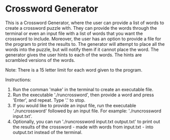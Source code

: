 # Crossword Generator

This is a Crossword Generator, where the user can provide a list of words to create a crossword puzzle with. They can provide the words through the terminal or even an input file with a list of words that you want the crossword to include. Moreover, the user has an option to provide a file for the program to print the results to. The generator will attempt to place all the words into the puzzle, but will notify them if it cannot place the word. The generator gives the user hints to each of the words. The hints are scrambled versions of the words. 

Note: There is a 15 letter limit for each word given to the program.

Instructions:
1. Run the comman 'make' in the terminal to create an executable file.
2. Run the executable './runcrossword', then provide a word and press 'Enter', and repeat. Type '.' to stop.
3. If you would like to provide an input file, run the executable './runcrossword' followed by an input file. For example: './runcrossword input.txt'.
5. Optionally, you can run './runcrossword input.txt output.txt' to print out the results of the crossword - made with words from input.txt - into output.txt instead of the terminal.
